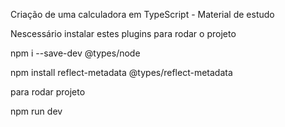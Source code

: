 Criação de uma calculadora em TypeScript - Material de estudo

Nescessário instalar estes plugins para rodar o projeto

npm i --save-dev @types/node

npm install reflect-metadata @types/reflect-metadata

para rodar projeto

npm run dev